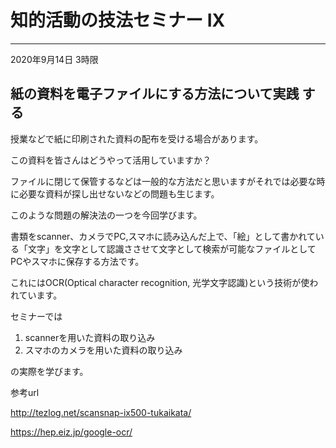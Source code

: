# 知的活動の技法セミナー IX

---

2020年9月14日 3時限



## 紙の資料を電子ファイルにする方法について実践 する



授業などで紙に印刷された資料の配布を受ける場合があります。 

この資料を皆さんはどうやって活用していますか？ 

ファイルに閉じて保管するなどは一般的な方法だと思いますがそれでは必要な時に必要な資料が探し出せないなどの問題も生じます。 

このような問題の解決法の一つを今回学びます。

書類をscanner、カメラでPC,スマホに読み込んだ上で、「絵」として書かれている「文字」を文字として認識ささせて文字として検索が可能なファイルとしてPCやスマホに保存する方法です。

これにはOCR(Optical character recognition, 光学文字認識)という技術が使われています。

セミナーでは 

1. scannerを用いた資料の取り込み 
2. スマホのカメラを用いた資料の取り込み

 の実際を学びます。

参考url

http://tezlog.net/scansnap-ix500-tukaikata/ 

https://hep.eiz.jp/google-ocr/